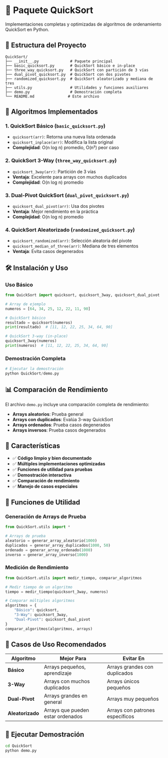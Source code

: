 # 🚀 Paquete QuickSort

Implementaciones completas y optimizadas de algoritmos de ordenamiento QuickSort en Python.

## 📁 Estructura del Proyecto

```
QuickSort/
├── __init__.py              # Paquete principal
├── basic_quicksort.py       # QuickSort básico e in-place
├── three_way_quicksort.py   # QuickSort con partición de 3 vías
├── dual_pivot_quicksort.py  # QuickSort con dos pivotes
├── randomized_quicksort.py  # QuickSort aleatorizado y mediana de tres
├── utils.py                 # Utilidades y funciones auxiliares
├── demo.py                  # Demostración completa
└── README.md               # Este archivo
```

## 🎯 Algoritmos Implementados

### 1. **QuickSort Básico** (`basic_quicksort.py`)
- `quicksort(arr)`: Retorna una nueva lista ordenada
- `quicksort_inplace(arr)`: Modifica la lista original
- **Complejidad**: O(n log n) promedio, O(n²) peor caso

### 2. **QuickSort 3-Way** (`three_way_quicksort.py`)
- `quicksort_3way(arr)`: Partición de 3 vías
- **Ventaja**: Excelente para arrays con muchos duplicados
- **Complejidad**: O(n log n) promedio

### 3. **Dual-Pivot QuickSort** (`dual_pivot_quicksort.py`)
- `quicksort_dual_pivot(arr)`: Usa dos pivotes
- **Ventaja**: Mejor rendimiento en la práctica
- **Complejidad**: O(n log n) promedio

### 4. **QuickSort Aleatorizado** (`randomized_quicksort.py`)
- `quicksort_randomized(arr)`: Selección aleatoria del pivote
- `quicksort_median_of_three(arr)`: Mediana de tres elementos
- **Ventaja**: Evita casos degenerados

## 🛠️ Instalación y Uso

### Uso Básico
```python
from QuickSort import quicksort, quicksort_3way, quicksort_dual_pivot

# Array de ejemplo
numeros = [64, 34, 25, 12, 22, 11, 90]

# QuickSort básico
resultado = quicksort(numeros)
print(resultado)  # [11, 12, 22, 25, 34, 64, 90]

# QuickSort 3-way (in-place)
quicksort_3way(numeros)
print(numeros)  # [11, 12, 22, 25, 34, 64, 90]
```

### Demostración Completa
```python
# Ejecutar la demostración
python QuickSort/demo.py
```

## 📊 Comparación de Rendimiento

El archivo `demo.py` incluye una comparación completa de rendimiento:

- **Arrays aleatorios**: Prueba general
- **Arrays con duplicados**: Evalúa 3-way QuickSort
- **Arrays ordenados**: Prueba casos degenerados
- **Arrays inversos**: Prueba casos degenerados

## 🎨 Características

- ✅ **Código limpio y bien documentado**
- ✅ **Múltiples implementaciones optimizadas**
- ✅ **Funciones de utilidad para pruebas**
- ✅ **Demostración interactiva**
- ✅ **Comparación de rendimiento**
- ✅ **Manejo de casos especiales**

## 🔧 Funciones de Utilidad

### Generación de Arrays de Prueba
```python
from QuickSort.utils import *

# Arrays de prueba
aleatorio = generar_array_aleatorio(1000)
duplicados = generar_array_duplicados(1000, 50)
ordenado = generar_array_ordenado(1000)
inverso = generar_array_inverso(1000)
```

### Medición de Rendimiento
```python
from QuickSort.utils import medir_tiempo, comparar_algoritmos

# Medir tiempo de un algoritmo
tiempo = medir_tiempo(quicksort_3way, numeros)

# Comparar múltiples algoritmos
algoritmos = {
    "Básico": quicksort,
    "3-Way": quicksort_3way,
    "Dual-Pivot": quicksort_dual_pivot
}
comparar_algoritmos(algoritmos, arrays)
```

## 🎯 Casos de Uso Recomendados

| Algoritmo | Mejor Para | Evitar En |
|-----------|------------|-----------|
| **Básico** | Arrays pequeños, aprendizaje | Arrays grandes con duplicados |
| **3-Way** | Arrays con muchos duplicados | Arrays únicos pequeños |
| **Dual-Pivot** | Arrays grandes en general | Arrays muy pequeños |
| **Aleatorizado** | Arrays que pueden estar ordenados | Arrays con patrones específicos |

## 🚀 Ejecutar Demostración

```bash
cd QuickSort
python demo.py
```
